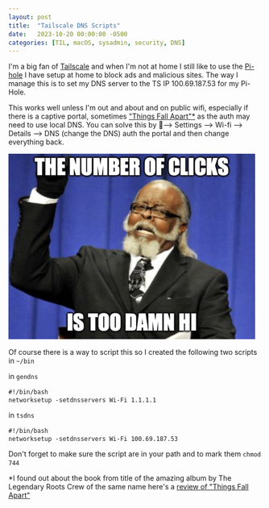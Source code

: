 ```yaml
---
layout: post
title:  "Tailscale DNS Scripts"
date:   2023-10-20 00:00:00 -0500
categories: [TIL, macOS, sysadmin, security, DNS]
---
```


I'm a big fan of [Tailscale](https://tailscale.com) and when I'm not at home I still like to use the [Pi-hole](https://pi-hole.net) I have setup at home to block ads and malicious sites. The way I manage this is to set my DNS server to the TS IP 100.69.187.53 for my Pi-Hole.

This works well unless I'm out and about and on public wifi, especially if there is a captive portal, sometimes ["Things Fall Apart"*](https://en.wikipedia.org/wiki/Things_Fall_Apart) as the auth may need to use local DNS. You can solve this by --> Settings --> Wi-fi --> Details --> DNS (change the DNS) auth the portal and then change everything back. 

![Too Damn High Meme Guy with text "the number of clicks is too damn high!](/images/number-of-clicks-too-damn-high.png)

Of course there is a way to script this so I created the following two scripts in  `~/bin`

in `gendns`
```
#!/bin/bash
networksetup -setdnsservers Wi-Fi 1.1.1.1
```
in `tsdns`
```
#!/bin/bash
networksetup -setdnsservers Wi-Fi 100.69.187.53
```
Don't forget to make sure the script are in your path and to mark them `chmod 744`


*I found out about the book from title of the amazing album by The Legendary Roots Crew of the same name here's a [review of "Things Fall Apart"](https://pitchfork.com/reviews/albums/22132-things-fall-apart/)

